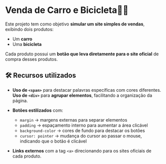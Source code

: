 # Venda de Carro e Bicicleta🚗🚴

Este projeto tem como objetivo **simular um site simples de vendas**, exibindo dois produtos:  
- Um **carro**  
- Uma **bicicleta**
  
Cada produto possui um **botão que leva diretamente para o site oficial** de compra desses produtos.

## 🛠️ Recursos utilizados
- **Uso de `<span>`** para destacar palavras específicas com cores diferentes.  
**Uso de `<div>`** para **agrupar elementos**, facilitando a organização da página.  
- **Botões estilizados** com:
  - `margin` → margens externas para separar elementos  
  - `padding` → espaçamento interno para aumentar a área clicável  
  - `background-color` → cores de fundo para destacar os botões  
  - `cursor: pointer` → mudança do cursor ao passar o mouse, indicando que o botão é clicável  

- **Links externos** com a tag `<a>` direcionando para os sites oficiais de cada produto.


